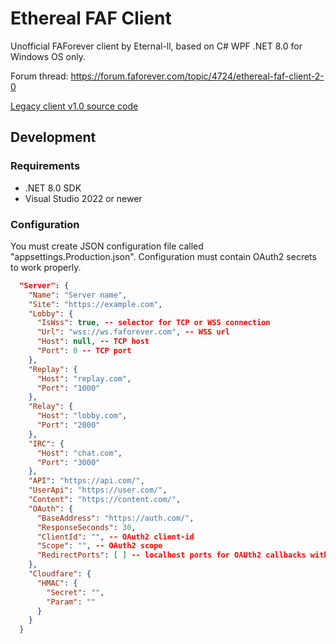 # Ethereal FAF Client

Unofficial FAForever client by Eternal-ll, based on C# WPF .NET 8.0 for Windows OS only.

Forum thread: https://forum.faforever.com/topic/4724/ethereal-faf-client-2-0

[Legacy client v1.0 source code](/Ethereal-FAF-Client-legacy)

## Development

### Requirements

- .NET 8.0 SDK
- Visual Studio 2022 or newer

### Configuration

You must create JSON configuration file called "appsettings.Production.json". Configuration must contain OAuth2 secrets to work properly.
```json
  "Server": {
    "Name": "Server name",
    "Site": "https://example.com",
    "Lobby": {
      "IsWss": true, -- selector for TCP or WSS connection
      "Url": "wss://ws.faforever.com", -- WSS url
      "Host": null, -- TCP host
      "Port": 0 -- TCP port
    },
    "Replay": {
      "Host": "replay.com",
      "Port": "1000"
    },
    "Relay": {
      "Host": "lobby.com",
      "Port": "2000"
    },
    "IRC": {
      "Host": "chat.com",
      "Port": "3000"
    },
    "API": "https://api.com/",
    "UserApi": "https://user.com/",
    "Content": "https://content.com/",
    "OAuth": {
      "BaseAddress": "https://auth.com/",
      "ResponseSeconds": 30,
      "ClientId": "", -- OAuth2 client-id
      "Scope": "", -- OAuth2 scope
      "RedirectPorts": [ ] -- localhost ports for OAUth2 callbacks with code
    },
    "Cloudfare": {
      "HMAC": {
        "Secret": "",
        "Param": ""
      }
    }
  }
```
